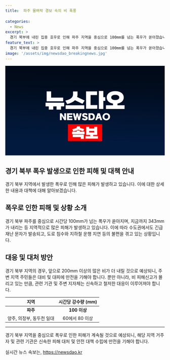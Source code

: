 ```yaml
---
title:  파주 물벼락 경보 속의 비 폭풍

categories:
  - News
excerpt: >
  경기 북부에 내린 집중 호우로 인해 파주 지역을 중심으로 100mm를 넘는 폭우가 쏟아졌습니다. 이에 기상청은 파주와 연천 등 지역에 호우 긴급 재난문자를 발송했고, 서울에서도 올해 처음으로 호우 긴급재난 문자가 발송되었습니다. 경기 북부 지역에는 20여 곳 이상의 도로가 침수되고 지하철 운행에도 영향을 미치는 등 시설물 피해와 불편을 겪고 있습니다. 앞으로 더 많은 비가 예상되고 있어 시민들은 안전에 주의해야 합니다.
feature_text: >
  경기 북부에 내린 집중 호우로 인해 파주 지역을 중심으로 100mm를 넘는 폭우가 쏟아졌습니다. 이에 기상청은 파주와 연천 등 지역에 호우 긴급 재난문자를 발송했고, 서울에서도 올해 처음으로 호우 긴급재난 문자가 발송되었습니다. 경기 북부 지역에는 20여 곳 이상의 도로가 침수되고 지하철 운행에도 영향을 미치는 등 시설물 피해와 불편을 겪고 있습니다. 앞으로 더 많은 비가 예상되고 있어 시민들은 안전에 주의해야 합니다.
image: '/assets/img/newsdao_breakingnews.jpg'
---
```


<p><img src="/assets/img/newsdao_breakingnews.jpg" alt="koreaapp 속보" /></p>

<h2 data-ke-size="size26">경기 북부 폭우 발생으로 인한 피해 및 대책 안내</h2>

<p data-ke-size="size16">경기 북부 지역에서 발생한 폭우로 인해 많은 피해가 발생하고 있습니다. 이에 대한 상세한 내용과 대책에 대해 알아보겠습니다.</p>

<h2 data-ke-size="size24">폭우로 인한 피해 및 상황 소개</h2>

<p data-ke-size="size16">경기 북부 파주를 중심으로 시간당 100mm가 넘는 폭우가 쏟아지며, 지금까지 343mm가 내리는 등 지역적으로 많은 피해가 발생하고 있습니다. 이에 따라 수도권에서도 긴급 재난 문자가 발송되고, 도로 침수와 지하철 운행 지연 등의 불편을 겪고 있는 상황입니다.</p>

<h2 data-ke-size="size24">대응 및 대처 방안</h2>

<p data-ke-size="size16">경기 북부 지역의 경우, 앞으로 200mm 이상의 많은 비가 더 내릴 것으로 예상되니, 주변 지역 주민들은 대비 및 대피에 만전을 기해야 합니다. 뿐만 아니라, 비 피해신고가 몰리고 있는 만큼, 관련 기관 및 주변 지자체는 신속하고 철저한 대응이 이루어져야 합니다.</p>

<table>
    <thead>
        <tr>
            <th style="text-align: center;">지역</th>
            <th style="text-align: center;">시간당 강수량 (mm)</th>
        </tr>
    </thead>
    <tbody>
        <tr>
            <td style="text-align: center;"><b>파주</b></td>
            <td style="text-align: center;"><b>100 이상</b></td>
        </tr>
        <tr>
            <td style="text-align: center;">양주, 의정부, 동두천 일대</td>
            <td style="text-align: center;">60에서 80 이상</td>
        </tr>
    </tbody>
</table>

<hr>

<p data-ke-size="size16">경기 북부 지역을 중심으로 폭우로 인한 피해가 계속될 것으로 예상되니, 해당 지역 거주자 및 관련 기관은 신속한 피해 대처 및 안전 대책 수립에 만전을 기해야 합니다.</p>
실시간 뉴스 속보는, <a href="https://newsdao.kr" rel="dofollow">https://newsdao.kr</a>


